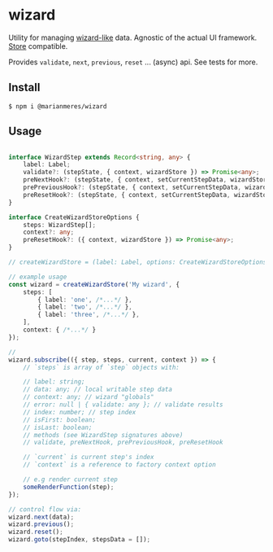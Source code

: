 # wizard

Utility for managing [wizard-like](https://en.wikipedia.org/wiki/Wizard_(software)) data.
Agnostic of the actual UI framework. [Store](https://github.com/marianmeres/store) compatible.

Provides `validate`, `next`, `previous`, `reset` ... (async) api. See tests for more.

## Install
```shell
$ npm i @marianmeres/wizard
```

## Usage

```typescript

interface WizardStep extends Record<string, any> {
    label: Label;
    validate?: (stepState, { context, wizardStore }) => Promise<any>;
    preNextHook?: (stepState, { context, setCurrentStepData, wizardStore }) => Promise<any>;
    prePreviousHook?: (stepState, { context, setCurrentStepData, wizardStore }) => Promise<any>;
    preResetHook?: (stepState, { context, setCurrentStepData, wizardStore }) => Promise<any>;
}

interface CreateWizardStoreOptions {
    steps: WizardStep[];
    context?: any;
    preResetHook?: ({ context, wizardStore }) => Promise<any>;
}

// createWizardStore = (label: Label, options: CreateWizardStoreOptions);

// example usage
const wizard = createWizardStore('My wizard', {
    steps: [
        { label: 'one', /*...*/ },
        { label: 'two', /*...*/ },
        { label: 'three', /*...*/ },
    ],
    context: { /*...*/ }
});

//
wizard.subscribe(({ step, steps, current, context }) => {
    // `steps` is array of `step` objects with:

    // label: string;
    // data: any; // local writable step data
    // context: any; // wizard "globals"
    // error: null | { validate: any }; // validate results
    // index: number; // step index
    // isFirst: boolean;
    // isLast: boolean;
    // methods (see WizardStep signatures above)
    // validate, preNextHook, prePreviousHook, preResetHook

    // `current` is current step's index
	// `context` is a reference to factory context option

    // e.g render current step
    someRenderFunction(step);
});

// control flow via:
wizard.next(data);
wizard.previous();
wizard.reset();
wizard.goto(stepIndex, stepsData = []);

```
